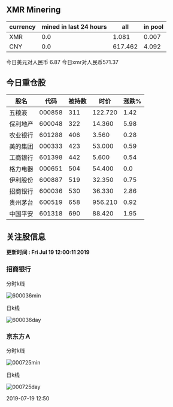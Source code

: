 ## XMR Minering

|currency|mined in last 24 hours|all|in pool|
|---|---|---|---|
|XMR|0.0|1.081|0.007|
|CNY|0.0|617.462|4.092|

今日美元对人民币 6.87	今日xmr对人民币571.37


## 今日重仓股 

|股名|代码|被持数|时价|涨跌%|
|---|---|---|---|---|
|五粮液|000858|311|122.720|1.42|
|保利地产|600048|322|14.360|5.98|
|农业银行|601288|406|3.560|0.28|
|美的集团|000333|423|53.000|0.59|
|工商银行|601398|442|5.600|0.54|
|格力电器|000651|504|54.400|0.0|
|伊利股份|600887|519|32.350|0.75|
|招商银行|600036|530|36.330|2.86|
|贵州茅台|600519|658|956.210|0.92|
|中国平安|601318|690|88.420|1.95|

## 关注股信息
**更新时间 : Fri Jul 19 12:00:11 2019**
### 招商银行 
分时k线

![600036min](http://image.sinajs.cn/newchart/min/n/sh600036.gif)

日k线

![600036day](http://image.sinajs.cn/newchart/daily/n/sh600036.gif)

### 京东方Ａ 
分时k线

![000725min](http://image.sinajs.cn/newchart/min/n/sz000725.gif)

日k线

![000725day](http://image.sinajs.cn/newchart/daily/n/sz000725.gif)

2019-07-19 12:50
